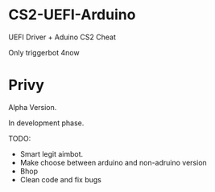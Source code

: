 # CS2-UEFI-Arduino
UEFI Driver + Aduino CS2 Cheat

Only triggerbot 4now

# **Privy**


Alpha Version.

In development phase.

TODO:

+ Smart legit aimbot.
+ Make choose between arduino and non-adruino version
+ Bhop
+ Clean code and fix bugs

